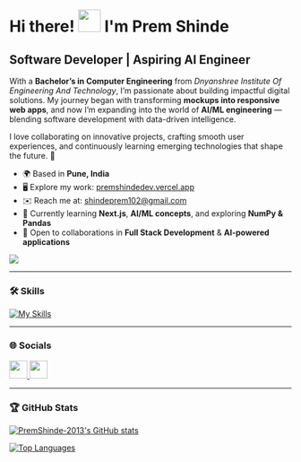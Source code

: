 # Hi there! <img src="https://user-images.githubusercontent.com/18350557/176309783-0785949b-9127-417c-8b55-ab5a4333674e.gif" width="40px" /> I'm Prem Shinde  

## Software Developer | Aspiring AI Engineer  

With a **Bachelor’s in Computer Engineering** from *Dnyanshree Institute Of Engineering And Technology*, I’m passionate about building impactful digital solutions. My journey began with transforming **mockups into responsive web apps**, and now I’m expanding into the world of **AI/ML engineering** — blending software development with data-driven intelligence.  

I love collaborating on innovative projects, crafting smooth user experiences, and continuously learning emerging technologies that shape the future. 🌟  

- 🌍 Based in **Pune, India**  
- 🖥️ Explore my work: [premshindedev.vercel.app](https://premshindedev.vercel.app/)  
- ✉️ Reach me at: [shindeprem102@gmail.com](mailto:shindeprem102@gmail.com)  
- 🧠 Currently learning **Next.js**, **AI/ML concepts**, and exploring **NumPy & Pandas**  
- 🤝 Open to collaborations in **Full Stack Development** & **AI-powered applications**  

<a href="https://www.github.com/PremShinde-2013" target="_blank" rel="noreferrer"><img  
src="https://img.shields.io/github/followers/PremShinde-2013?logo=github&style=for-the-badge&color=dc2f02&labelColor=fcfcf2" /></a>  

---

### 🛠️ Skills  

<p align="left">  

[![My Skills](https://skillicons.dev/icons?i=python,c,java,html,css,bootstrap,javascript,php,typescript,nextjs,react,nodejs,express,mongodb,mysql,tailwind,materialui,redux,prisma,redis,firebase,appwrite,aws,threejs,figma,git,github,vscode,vercel,netlify,vite&perline=8)](https://skillicons.dev)  

</p>  

---

### 🌐 Socials  

<p align="left"> 
<a href="https://www.github.com/PremShinde-2013" target="_blank" rel="noreferrer"> 
<picture> <source media="(prefers-color-scheme: dark)" srcset="https://raw.githubusercontent.com/danielcranney/readme-generator/main/public/icons/socials/github-dark.svg" /> 
<source media="(prefers-color-scheme: light)" srcset="https://raw.githubusercontent.com/danielcranney/readme-generator/main/public/icons/socials/github.svg" /> 
<img src="https://raw.githubusercontent.com/danielcranney/readme-generator/main/public/icons/socials/github.svg" width="32" height="32" /> </picture> </a>  

<a href="https://www.linkedin.com/in/prem-shinde-diet/" target="_blank" rel="noreferrer"> 
<picture> <source media="(prefers-color-scheme: dark)" srcset="https://raw.githubusercontent.com/danielcranney/readme-generator/main/public/icons/socials/linkedin-dark.svg" /> 
<source media="(prefers-color-scheme: light)" srcset="https://raw.githubusercontent.com/danielcranney/readme-generator/main/public/icons/socials/linkedin.svg" /> 
<img src="https://raw.githubusercontent.com/danielcranney/readme-generator/main/public/icons/socials/linkedin.svg" width="32" height="32" /> </picture> </a>  
</p>  

---

### 🏆 GitHub Stats  

<a href="http://www.github.com/PremShinde-2013"><img src="https://github-readme-stats.vercel.app/api?username=PremShinde-2013&show_icons=true&hide=&count_private=true&title_color=dc2f02&text_color=dc2f02&icon_color=dc2f02&bg_color=fcfcf2&hide_border=true&show_icons=true" alt="PremShinde-2013's GitHub stats" /></a>  

<a href="https://github.com/PremShinde-2013" align="left"><img src="https://github-readme-stats.vercel.app/api/top-langs/?username=PremShinde-2013&langs_count=10&title_color=dc2f02&text_color=dc2f02&icon_color=dc2f02&bg_color=fcfcf2&hide_border=true&locale=en&custom_title=Top%20%Languages" alt="Top Languages" /></a>  
